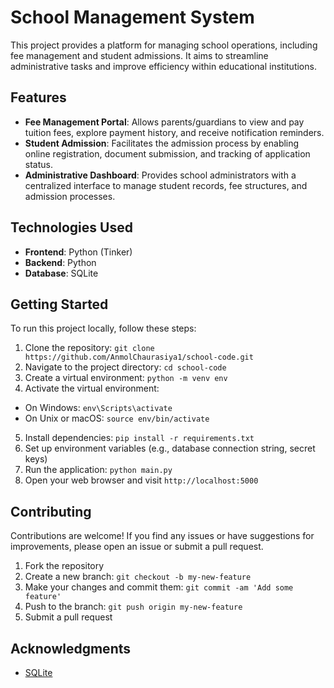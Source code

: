 # School Management System

This project provides a platform for managing school operations, including fee management and student admissions. It aims to streamline administrative tasks and improve efficiency within educational institutions.

## Features

- **Fee Management Portal**: Allows parents/guardians to view and pay tuition fees, explore payment history, and receive notification reminders.
- **Student Admission**: Facilitates the admission process by enabling online registration, document submission, and tracking of application status.
- **Administrative Dashboard**: Provides school administrators with a centralized interface to manage student records, fee structures, and admission processes.

## Technologies Used

- **Frontend**: Python (Tinker)
- **Backend**: Python
- **Database**:  SQLite

## Getting Started

To run this project locally, follow these steps:

1. Clone the repository: `git clone https://github.com/AnmolChaurasiya1/school-code.git`
2. Navigate to the project directory: `cd school-code`
3. Create a virtual environment: `python -m venv env`
4. Activate the virtual environment:
  - On Windows: `env\Scripts\activate`
  - On Unix or macOS: `source env/bin/activate`
5. Install dependencies: `pip install -r requirements.txt`
6. Set up environment variables (e.g., database connection string, secret keys)
7. Run the application: `python main.py`
8. Open your web browser and visit `http://localhost:5000`

## Contributing

Contributions are welcome! If you find any issues or have suggestions for improvements, please open an issue or submit a pull request.

1. Fork the repository
2. Create a new branch: `git checkout -b my-new-feature`
3. Make your changes and commit them: `git commit -am 'Add some feature'`
4. Push to the branch: `git push origin my-new-feature`
5. Submit a pull request


## Acknowledgments

- [SQLite](https://www.sqlite.org/)
